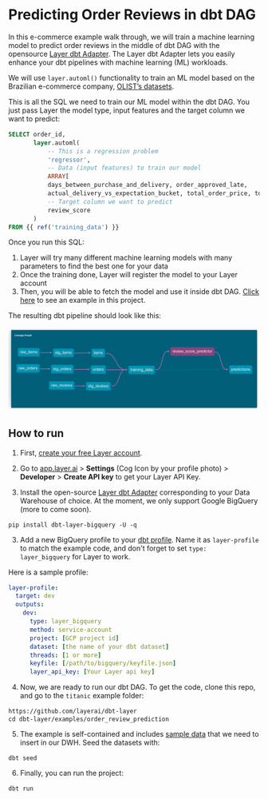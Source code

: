 # Predicting Order Reviews in dbt DAG

In this e-commerce example walk through, we will train a machine learning model to predict order reviews in the middle of dbt DAG with the opensource [Layer dbt Adapter](https://github.com/layerai/dbt-adapters). The Layer dbt Adapter lets you easily enhance your dbt pipelines with machine learning (ML) workloads.

We will use `layer.automl()` functionality to train an ML model based on the Brazilian e-commerce company, [OLIST’s datasets](https://www.kaggle.com/datasets/olistbr/brazilian-ecommerce).  

This is all the SQL we need to train our ML model within the dbt DAG. You just pass Layer the model type, input features and the target column we want to predict:

```sql
SELECT order_id,
       layer.automl(
           -- This is a regression problem
           'regressor',
           -- Data (input features) to train our model
           ARRAY[
           days_between_purchase_and_delivery, order_approved_late,
           actual_delivery_vs_expectation_bucket, total_order_price, total_order_freight, is_multiItems_order,seller_shipped_late],
           -- Target column we want to predict
           review_score
       )
FROM {{ ref('training_data') }}
```

Once you run this SQL:
1. Layer will try many different machine learning models with many parameters to find the best one for your data
2. Once the training done, Layer will register the model to your Layer account
3. Then, you will be able to fetch the model and use it inside dbt DAG. [Click here](./models/predictions.sql) to see an example in this project.

The resulting dbt pipeline should look like this:

![Layer Titanic Survivals dbt Dag](assets/layer_dbt_dag.png)


## How to run

1. First, [create your free Layer account](https://app.layer.ai/login?returnTo=%2Fgetting-started).
2. Go to [app.layer.ai](https://app.layer.ai) > **Settings** (Cog Icon by your profile photo) > **Developer** > **Create API key** to get your Layer API Key. 

3. Install the open-source [Layer dbt Adapter](https://github.com/layerai/dbt-adapters) corresponding to your Data Warehouse of choice. 
At the moment, we only support Google BigQuery (more to come soon).

```shell
pip install dbt-layer-bigquery -U -q
```

3. Add a new BigQuery profile to your [dbt profile](https://docs.getdbt.com/dbt-cli/configure-your-profile/).
Name it as `layer-profile` to match the example code, and don't forget to set `type: layer_bigquery` for Layer to work. 

Here is a sample profile:

```yaml
layer-profile:
  target: dev
  outputs:
    dev:
      type: layer_bigquery
      method: service-account
      project: [GCP project id]
      dataset: [the name of your dbt dataset]
      threads: [1 or more]
      keyfile: [/path/to/bigquery/keyfile.json]
      layer_api_key: [Your Layer api key]
```


4. Now, we are ready to run our dbt DAG. To get the code, clone this repo, and go to the `titanic` example folder:
```shell
https://github.com/layerai/dbt-layer
cd dbt-layer/examples/order_review_prediction
```

5. The example is self-contained and includes [sample data](./seeds) that we need to insert in our DWH. Seed the datasets with: 

```shell
dbt seed
```

6. Finally, you can run the project:

```shell
dbt run
```